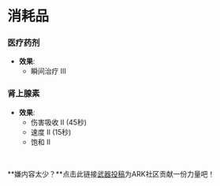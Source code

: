 # 消耗品

### 医疗药剂

- **效果**: 
  - 瞬间治疗 III

### 肾上腺素

- **效果**: 
  - 伤害吸收 II (45秒)
  - 速度 II (15秒)
  - 饱和 II

<br>

**嫌内容太少？**点击此链接[武器投稿](/WM/武装创造者计划.md)为ARK社区贡献一份力量吧！